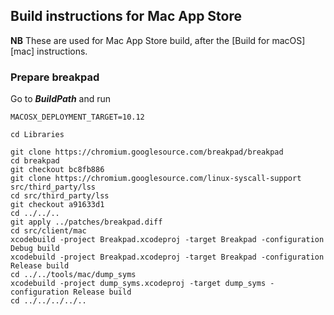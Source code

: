 ## Build instructions for Mac App Store

**NB** These are used for Mac App Store build, after the [Build for macOS][mac] instructions.

### Prepare breakpad

Go to ***BuildPath*** and run

    MACOSX_DEPLOYMENT_TARGET=10.12

    cd Libraries

    git clone https://chromium.googlesource.com/breakpad/breakpad
    cd breakpad
    git checkout bc8fb886
    git clone https://chromium.googlesource.com/linux-syscall-support src/third_party/lss
    cd src/third_party/lss
    git checkout a91633d1
    cd ../../..
    git apply ../patches/breakpad.diff
    cd src/client/mac
    xcodebuild -project Breakpad.xcodeproj -target Breakpad -configuration Debug build
    xcodebuild -project Breakpad.xcodeproj -target Breakpad -configuration Release build
    cd ../../tools/mac/dump_syms
    xcodebuild -project dump_syms.xcodeproj -target dump_syms -configuration Release build
    cd ../../../../..

[xcode]: building-xcode.md
